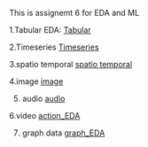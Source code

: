This is assignemt 6 for EDA and ML

1.Tabular EDA: [Tabular](Tabular%20Diverse%20set_EDA)

2.Timeseries [Timeseries](Time%20Series_EDA)

3.spatio temporal [spatio temporal](spatio%20temporal_EDA)

4.image [image](images_EDA)

5. audio [audio](audio_EDA)

6.video [action_EDA](action_EDA)

7. graph data [graph_EDA](graph_EDA)
